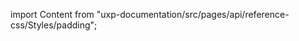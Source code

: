 
import Content from "uxp-documentation/src/pages/api/reference-css/Styles/padding";

<Content query="product=xd"/>
